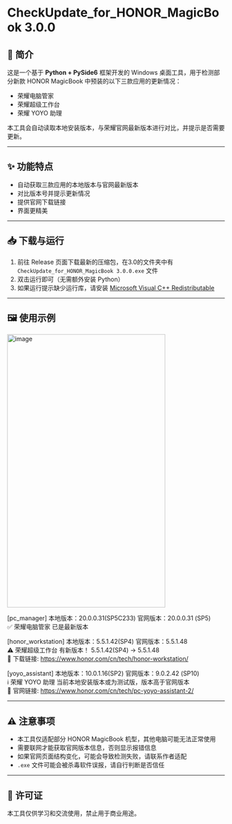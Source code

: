 # CheckUpdate_for_HONOR_MagicBook 3.0.0

## 📌 简介
这是一个基于 **Python + PySide6** 框架开发的 Windows 桌面工具，用于检测部分新款 HONOR MagicBook 中预装的以下三款应用的更新情况：
- 荣耀电脑管家
- 荣耀超级工作台
- 荣耀 YOYO 助理

本工具会自动读取本地安装版本，与荣耀官网最新版本进行对比，并提示是否需要更新。

---

## ✨ 功能特点
- 自动获取三款应用的本地版本与官网最新版本
- 对比版本号并提示更新情况
- 提供官网下载链接
- 界面更精美

---

## 📥 下载与运行
1. 前往 Release 页面下载最新的压缩包，在3.0的文件夹中有 `CheckUpdate_for_HONOR_MagicBook 3.0.0.exe` 文件
2. 双击运行即可（无需额外安装 Python）
3. 如果运行提示缺少运行库，请安装 [Microsoft Visual C++ Redistributable](https://learn.microsoft.com/zh-cn/cpp/windows/latest-supported-vc-redist)

---

## 🖼 使用示例
<img width="366" height="633" alt="image" src="https://github.com/user-attachments/assets/e892e22f-8d68-4d81-ad0b-fd21a482efde" />

[pc_manager] 本地版本：20.0.0.31(SP5C233) 官网版本：20.0.0.31 (SP5)  
✅ 荣耀电脑管家 已是最新版本  

[honor_workstation] 本地版本：5.5.1.42(SP4) 官网版本：5.5.1.48  
⚠️ 荣耀超级工作台 有新版本！ 5.5.1.42(SP4) -> 5.5.1.48  
🔗 下载链接: https://www.honor.com/cn/tech/honor-workstation/  

[yoyo_assistant] 本地版本：10.0.1.16(SP2) 官网版本：9.0.2.42 (SP10)  
ℹ️ 荣耀 YOYO 助理 当前本地安装版本或为测试版，版本高于官网版本  
🔗 官网链接: https://www.honor.com/cn/tech/pc-yoyo-assistant-2/  

---

## ⚠️ 注意事项
- 本工具仅适配部分 HONOR MagicBook 机型，其他电脑可能无法正常使用
- 需要联网才能获取官网版本信息，否则显示报错信息
- 如果官网页面结构变化，可能会导致检测失败，请联系作者适配
- `.exe` 文件可能会被杀毒软件误报，请自行判断是否信任

---

## 📄 许可证
本工具仅供学习和交流使用，禁止用于商业用途。
